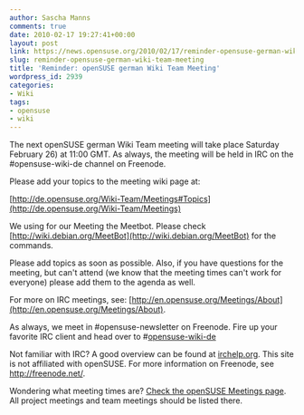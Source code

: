 ```yaml
---
author: Sascha Manns
comments: true
date: 2010-02-17 19:27:41+00:00
layout: post
link: https://news.opensuse.org/2010/02/17/reminder-opensuse-german-wiki-team-meeting/
slug: reminder-opensuse-german-wiki-team-meeting
title: 'Reminder: openSUSE german Wiki Team Meeting'
wordpress_id: 2939
categories:
- Wiki
tags:
- opensuse
- wiki
---
```


The next openSUSE german Wiki Team meeting will take place Saturday February 26) at 11:00 GMT. As always, the meeting will be held   in IRC on the #opensuse-wiki-de channel on Freenode.

Please add your topics to the meeting wiki page at:

[http://de.opensuse.org/Wiki-Team/Meetings#Topics](http://de.opensuse.org/Wiki-Team/Meetings)

We using for our Meeting the Meetbot. Please check [http://wiki.debian.org/MeetBot](http://wiki.debian.org/MeetBot) for the commands.

Please add topics as soon as possible. Also, if you have questions   for the meeting, but can't attend (we know that the meeting times can't   work for everyone) please add them to the agenda as well.

For more on IRC meetings, see: [http://en.opensuse.org/Meetings/About](http://en.opensuse.org/Meetings/About).

As always, we meet in #opensuse-newsletter on Freenode. Fire up your   favorite IRC client and head over to #[opensuse-wiki-de](irc://irc.freenode.net/opensuse-wiki-de)

Not familiar with IRC? A good overview can be found at [irchelp.org](http://www.irchelp.org/).   This site is not affiliated with openSUSE. For more information on   Freenode, see http://freenode.net/.

Wondering what meeting times are? [Check the openSUSE Meetings   page](http://en.opensuse.org/Meetings). All project meetings and team meetings should be listed there.
